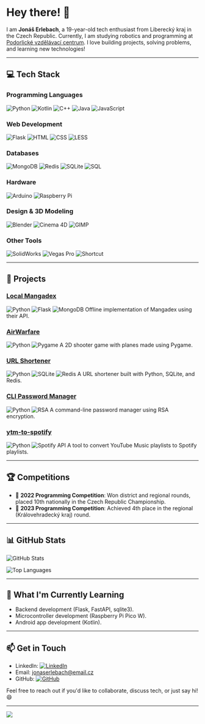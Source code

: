 
# Hey there! 👋

I am **Jonáš Erlebach**, a 19-year-old tech enthusiast from Liberecký kraj in the Czech Republic. Currently, I am studying robotics and programming at [Podorlické vzdělávací centrum](https://www.sspvc.cz/). I love building projects, solving problems, and learning new technologies!

---

## 💻 **Tech Stack**

### **Programming Languages**
![Python](https://img.shields.io/badge/Python-3776AB?logo=python&logoColor=white)
![Kotlin](https://img.shields.io/badge/Kotlin-7F52FF?logo=kotlin&logoColor=white)
![C++](https://img.shields.io/badge/C++-00599C?logo=c%2B%2B&logoColor=white)
![Java](https://img.shields.io/badge/Java-007396?logo=java&logoColor=white)
![JavaScript](https://img.shields.io/badge/JavaScript-F7DF1E?logo=javascript&logoColor=black)

### **Web Development**
![Flask](https://img.shields.io/badge/Flask-000000?logo=flask&logoColor=white)
![HTML](https://img.shields.io/badge/HTML-E34F26?logo=html5&logoColor=white)
![CSS](https://img.shields.io/badge/CSS-1572B6?logo=css3&logoColor=white)
![LESS](https://img.shields.io/badge/LESS-1D365D?logo=less&logoColor=white)

### **Databases**
![MongoDB](https://img.shields.io/badge/MongoDB-47A248?logo=mongodb&logoColor=white)
![Redis](https://img.shields.io/badge/Redis-DC382D?logo=redis&logoColor=white)
![SQLite](https://img.shields.io/badge/SQLite-003B57?logo=sqlite&logoColor=white)
![SQL](https://img.shields.io/badge/SQL-4479A1?logo=postgresql&logoColor=white)

### **Hardware**
![Arduino](https://img.shields.io/badge/Arduino-00979D?logo=arduino&logoColor=white)
![Raspberry Pi](https://img.shields.io/badge/Raspberry%20Pi-A22846?logo=raspberry-pi&logoColor=white)

### **Design & 3D Modeling**
![Blender](https://img.shields.io/badge/Blender-FF9900?logo=blender&logoColor=white)
![Cinema 4D](https://img.shields.io/badge/Cinema%204D-011A6A?logo=cinema-4d&logoColor=white)
![GIMP](https://img.shields.io/badge/GIMP-5C5543?logo=gimp&logoColor=white)

### **Other Tools**
![SolidWorks](https://img.shields.io/badge/SolidWorks-007ACC?logo=dassault-systemes&logoColor=white)
![Vegas Pro](https://img.shields.io/badge/Vegas%20Pro-000000?logo=sony&logoColor=white)
![Shortcut](https://img.shields.io/badge/Shortcut-FF0000?logo=shortcut&logoColor=white)

---

## 🚀 **Projects**

### [Local Mangadex](https://github.com/jonasek369/local-mdx-public/tree/rewrite)
![Python](https://img.shields.io/badge/Python-3.10%2B-blue) ![Flask](https://img.shields.io/badge/Flask-2.0-green) ![MongoDB](https://img.shields.io/badge/MongoDB-5.0-yellow)
Offline implementation of Mangadex using their API.

### [AirWarfare](https://github.com/jonasek369/Plane-Game)
![Python](https://img.shields.io/badge/Python-3.8%2B-blue) ![Pygame](https://img.shields.io/badge/Pygame-FF0000)
A 2D shooter game with planes made using Pygame.

### [URL Shortener](https://github.com/jonasek369/url-shortener)
![Python](https://img.shields.io/badge/Python-3.9%2B-blue) ![SQLite](https://img.shields.io/badge/SQLite-3.36%2B-green) ![Redis](https://img.shields.io/badge/Redis-6.2%2B-red)
A URL shortener built with Python, SQLite, and Redis.

### [CLI Password Manager](https://github.com/jonasek369/python-password-manager)
![Python](https://img.shields.io/badge/Python-3.7%2B-blue) ![RSA](https://img.shields.io/badge/RSA-Encryption-yellow)
A command-line password manager using RSA encryption.

### [ytm-to-spotify](https://github.com/jonasek369/ytm-to-spotify)
![Python](https://img.shields.io/badge/Python-3.10%2B-blue) ![Spotify API](https://img.shields.io/badge/Spotify%20API-1ED760)
A tool to convert YouTube Music playlists to Spotify playlists.

---

## 🏆 **Competitions**
- 🥇 **2022 Programming Competition**: Won district and regional rounds, placed 10th nationally in the Czech Republic Championship.
- 🥈 **2023 Programming Competition**: Achieved 4th place in the regional (Královehradecký kraj) round.

---

## 📊 **GitHub Stats**

![GitHub Stats](https://github-readme-stats.vercel.app/api?username=jonasek369&theme=dark&hide_border=false&include_all_commits=true&count_private=false)

![Top Languages](https://github-readme-stats.vercel.app/api/top-langs/?username=jonasek369&theme=dark&hide_border=false&include_all_commits=true&count_private=false&layout=compact)

---

## 🌱 **What I'm Currently Learning**
- Backend development (Flask, FastAPI, sqlite3).
- Microcontroller development (Raspberry Pi Pico W).
- Android app development (Kotlin).

---

## 📫 **Get in Touch**
- LinkedIn: [![LinkedIn](https://img.shields.io/badge/LinkedIn-%230077B5.svg?logo=linkedin&logoColor=white)](https://linkedin.com/in/jonáš-erlebach-60a8561b4)
- Email: [jonaserlebach@email.cz](mailto:jonaserlebach@email.cz)
- GitHub: [![GitHub](https://img.shields.io/badge/GitHub-181717?logo=github)](https://github.com/jonasek369)

Feel free to reach out if you'd like to collaborate, discuss tech, or just say hi! 😄

---

[![](https://visitcount.itsvg.in/api?id=jonasek369&icon=0&color=0)](https://visitcount.itsvg.in)

